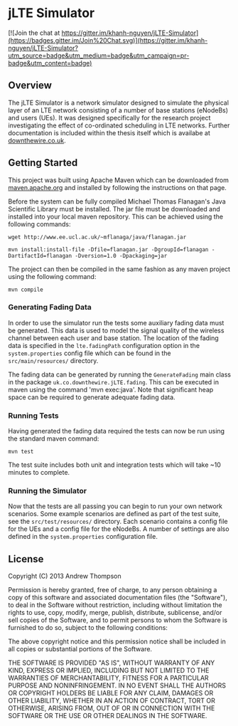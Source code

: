 # jLTE Simulator

[![Join the chat at https://gitter.im/khanh-nguyen/jLTE-Simulator](https://badges.gitter.im/Join%20Chat.svg)](https://gitter.im/khanh-nguyen/jLTE-Simulator?utm_source=badge&utm_medium=badge&utm_campaign=pr-badge&utm_content=badge)

## Overview 

The jLTE Simulator is a network simulator designed to simulate the
physical layer of an LTE network consisting of a number of base
stations (eNodeBs) and users (UEs). It was designed specifically for
the research project investigating the effect of co-ordinated
scheduling in LTE networks. Further documentation is included within
the thesis itself which is availabe at [downthewire.co.uk][1].

## Getting Started 
This project was built using Apache Maven which can be downloaded from 
[maven.apache.org][2] and installed by following the instructions on that 
page.

Before the system can be fully compiled Michael Thomas Flanagan's Java 
Scientific Library must be installed. The jar file must be downloaded 
and installed into your local maven repository. This can be achieved using
the following commands:

`wget http://www.ee.ucl.ac.uk/~mflanaga/java/flanagan.jar`

`mvn install:install-file -Dfile=flanagan.jar -DgroupId=flanagan -DartifactId=flanagan -Dversion=1.0 -Dpackaging=jar`

The project can then be compiled in the same fashion as any maven
project using the following command:

`mvn compile`


### Generating Fading Data 

In order to use the simulator run the tests some auxiliary fading data
must be generated. This data is used to model the signal quality of
the wireless channel between each user and base station. The location
of the fading data is specified in the `lte.fadingPath` configuration
option in the `system.properties` config file which can be found in
the `src/main/resources/` directory.

The fading data can be generated by running the `GenerateFading` main
class in the package `uk.co.downthewire.jLTE.fading`. This can be 
executed in maven using the command 'mvn exec:java'. Note that significant 
heap space can be required to generate adequate fading data.

### Running Tests

Having generated the fading data required the tests can now be run
using the standard maven command:

`mvn test`

The test suite includes both unit and integration tests which will
take ~10 minutes to complete.

### Running the Simulator

Now that the tests are all passing you can begin to run your own
network scenarios. Some example scenarios are defined as part of the
test suite, see the `src/test/resources/` directory. Each scenario
contains a config file for the UEs and a config file for the eNodeBs.
A number of settings are also defined in the `system.properties`
configuration file. 


## License

Copyright (C) 2013 Andrew Thompson

Permission is hereby granted, free of charge, to any person obtaining
a copy of this software and associated documentation files (the
"Software"), to deal in the Software without restriction, including
without limitation the rights to use, copy, modify, merge, publish,
distribute, sublicense, and/or sell copies of the Software, and to
permit persons to whom the Software is furnished to do so, subject to
the following conditions:

The above copyright notice and this permission notice shall be
included in all copies or substantial portions of the Software.

THE SOFTWARE IS PROVIDED "AS IS", WITHOUT WARRANTY OF ANY KIND,
EXPRESS OR IMPLIED, INCLUDING BUT NOT LIMITED TO THE WARRANTIES OF
MERCHANTABILITY, FITNESS FOR A PARTICULAR PURPOSE AND NONINFRINGEMENT.
IN NO EVENT SHALL THE AUTHORS OR COPYRIGHT HOLDERS BE LIABLE FOR ANY
CLAIM, DAMAGES OR OTHER LIABILITY, WHETHER IN AN ACTION OF CONTRACT,
TORT OR OTHERWISE, ARISING FROM, OUT OF OR IN CONNECTION WITH THE
SOFTWARE OR THE USE OR OTHER DEALINGS IN THE SOFTWARE.



[1]:http://downthewire.co.uk/
[2]:http://maven.apache.org/download.cgi
